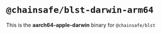# `@chainsafe/blst-darwin-arm64`

This is the **aarch64-apple-darwin** binary for `@chainsafe/blst`
